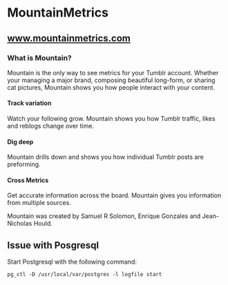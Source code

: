 # MountainMetrics #
## www.mountainmetrics.com ##


### What is Mountain? ###
Mountain is the only way to see metrics for your Tumblr account. Whether your managing a major brand, composing beautiful long-form, or sharing cat pictures, Mountain shows you how people interact with your content.

#### Track variation ####
Watch your following grow. Mountain shows you how Tumblr traffic, likes and reblogs change over time.

#### Dig deep #####
Mountain drills down and shows you how individual Tumblr posts are preforming.

#### Cross Metrics ####
Get accurate information across the board. Mountain gives you information from multiple sources.


Mountain was created by Samuel R Solomon, Enrique Gonzales and Jean-Nicholas Hould.




## Issue with Posgresql 

Start Postgresql with the following command:

```
pg_ctl -D /usr/local/var/postgres -l logfile start
```